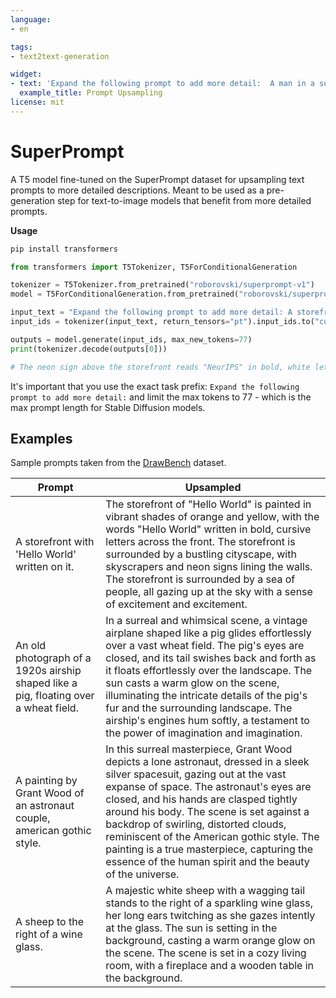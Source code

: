 ```yaml
---
language:
- en

tags:
- text2text-generation

widget:
- text: 'Expand the following prompt to add more detail:  A man in a suit walking down the street'
  example_title: Prompt Upsampling
license: mit
---
```


# SuperPrompt

A T5 model fine-tuned on the SuperPrompt dataset for upsampling text prompts to more detailed descriptions. Meant to be used as a pre-generation step for text-to-image models that benefit from more detailed prompts.

**Usage**

```bash
pip install transformers
```

```python
from transformers import T5Tokenizer, T5ForConditionalGeneration

tokenizer = T5Tokenizer.from_pretrained("roborovski/superprompt-v1")
model = T5ForConditionalGeneration.from_pretrained("roborovski/superprompt-v1", device_map="auto")

input_text = "Expand the following prompt to add more detail: A storefront with 'Text to Image' written on it."
input_ids = tokenizer(input_text, return_tensors="pt").input_ids.to("cuda")

outputs = model.generate(input_ids, max_new_tokens=77)
print(tokenizer.decode(outputs[0]))

# The neon sign above the storefront reads "NeurIPS" in bold, white letters. The storefront is surrounded by a bustling cityscape, with skyscrapers and neon signs lining the walls. The sign is surrounded by a variety of colorful goods, including a variety of fruits, vegetables, and fruits, all arranged in a neat and organized manner. The storefront is surrounded by a bustling crowd of people, all chatting and laughing as they go about their daily routines.

```

It's important that you use the exact task prefix: `Expand the following prompt to add more detail:` and limit the max tokens to 77 - which is the max prompt length for Stable Diffusion models.


## Examples

Sample prompts taken from the [DrawBench](https://imagen.research.google/) dataset.

| Prompt | Upsampled |
| --- | --- |
| A storefront with 'Hello World' written on it. | The storefront of "Hello World" is painted in vibrant shades of orange and yellow, with the words "Hello World" written in bold, cursive letters across the front. The storefront is surrounded by a bustling cityscape, with skyscrapers and neon signs lining the walls. The storefront is surrounded by a sea of people, all gazing up at the sky with a sense of excitement and excitement.
| An old photograph of a 1920s airship shaped like a pig, floating over a wheat field. | In a surreal and whimsical scene, a vintage airplane shaped like a pig glides effortlessly over a vast wheat field. The pig's eyes are closed, and its tail swishes back and forth as it floats effortlessly over the landscape. The sun casts a warm glow on the scene, illuminating the intricate details of the pig's fur and the surrounding landscape. The airship's engines hum softly, a testament to the power of imagination and imagination.
| A painting by Grant Wood of an astronaut couple, american gothic style. | In this surreal masterpiece, Grant Wood depicts a lone astronaut, dressed in a sleek silver spacesuit, gazing out at the vast expanse of space. The astronaut's eyes are closed, and his hands are clasped tightly around his body. The scene is set against a backdrop of swirling, distorted clouds, reminiscent of the American gothic style. The painting is a true masterpiece, capturing the essence of the human spirit and the beauty of the universe.
| A sheep to the right of a wine glass. | A majestic white sheep with a wagging tail stands to the right of a sparkling wine glass, her long ears twitching as she gazes intently at the glass. The sun is setting in the background, casting a warm orange glow on the scene. The scene is set in a cozy living room, with a fireplace and a wooden table in the background.